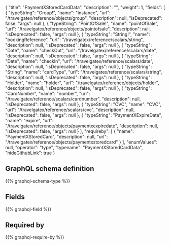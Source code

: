 {
  "title": "PaymentXStoredCardData",
  "description": "",
  "weight": 1,
  "fields": [
    {
      "typeString": "Group!",
      "name": "instance",
      "url": "/travelgatex/reference/objects/group",
      "description": null,
      "isDeprecated": false,
      "args": null
    },
    {
      "typeString": "PointOfSale!",
      "name": "pointOfSale",
      "url": "/travelgatex/reference/objects/pointofsale",
      "description": null,
      "isDeprecated": false,
      "args": null
    },
    {
      "typeString": "String!",
      "name": "bookingReference",
      "url": "/travelgatex/reference/scalars/string",
      "description": null,
      "isDeprecated": false,
      "args": null
    },
    {
      "typeString": "Date",
      "name": "checkOut",
      "url": "/travelgatex/reference/scalars/date",
      "description": null,
      "isDeprecated": false,
      "args": null
    },
    {
      "typeString": "Date",
      "name": "checkIn",
      "url": "/travelgatex/reference/scalars/date",
      "description": null,
      "isDeprecated": false,
      "args": null
    },
    {
      "typeString": "String",
      "name": "cardType",
      "url": "/travelgatex/reference/scalars/string",
      "description": null,
      "isDeprecated": false,
      "args": null
    },
    {
      "typeString": "Holder",
      "name": "holder",
      "url": "/travelgatex/reference/objects/holder",
      "description": null,
      "isDeprecated": false,
      "args": null
    },
    {
      "typeString": "CardNumber",
      "name": "number",
      "url": "/travelgatex/reference/scalars/cardnumber",
      "description": null,
      "isDeprecated": false,
      "args": null
    },
    {
      "typeString": "CVC",
      "name": "CVC",
      "url": "/travelgatex/reference/scalars/cvc",
      "description": null,
      "isDeprecated": false,
      "args": null
    },
    {
      "typeString": "PaymentXExpireDate",
      "name": "expire",
      "url": "/travelgatex/reference/objects/paymentxexpiredate",
      "description": null,
      "isDeprecated": false,
      "args": null
    }
  ],
  "requireby": [
    {
      "name": "PaymentXStoredCard",
      "description": null,
      "url": "/travelgatex/reference/objects/paymentxstoredcard"
    }
  ],
  "enumValues": null,
  "operator": "type",
  "typename": "PaymentXStoredCardData",
  "hideGithubLink": true
}
## GraphQL schema definition

{{% graphql-schema-type %}}

## Fields

{{% graphql-field %}}

## Required by

{{% graphql-require-by %}}
